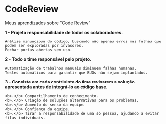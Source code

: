 # CodeReview
Meus aprendizados sobre "Code Review"

<b>1 - Projeto responsabilidade de todos os colaboradores.</b>

    Análise minunciosa do código, buscando não apenas erros mas falhas que podem ser exploradas por invasores.
    Fechar portas abertas sem uso.
    
<b>2 - Todo o time responsável pelo projeto.</b>

    Automatização de trabalhos manuais diminuem falhas humanas.
    Testes automáticos para garantir que BUGs não sejam implantados.
    
<b>3 - Consiste em cada contriuinte do time revisarem a solução apresentada antes de integrá-lo ao código base.</b>

    <b>.</b> Compartilhamento de conhecimento.
    <b>.</b> Criação de soluções alternativas para os problemas.
    <b>.</b> Aumento do senso da equipe.
    <b>.</b> Confiança da equipe.
    <b>.</b> Tirar a responsabilidade de uma só pessoa, ajudando a evitar filas individuais.
 
